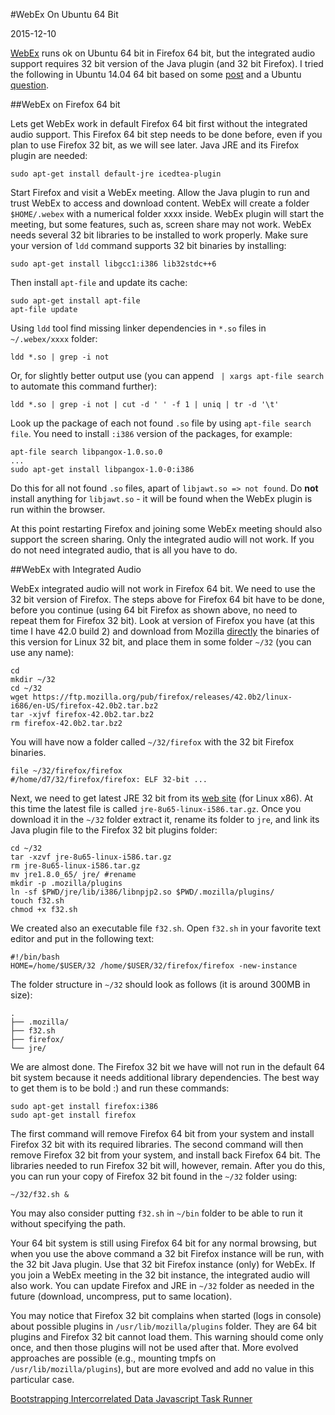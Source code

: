 #WebEx On Ubuntu 64 Bit

2015-12-10

<!--- tags: linux -->

[WebEx](http://www.webex.com/) runs ok on Ubuntu 64 bit in Firefox 64 bit, but the integrated audio support requires 32 bit version of the Java plugin (and 32 bit Firefox). I tried the following in Ubuntu 14.04 64 bit based on some [post](http://gazelle.ihe.net/content/using-webex-under-linux) and a Ubuntu [question](https://askubuntu.com/questions/111947/running-32-bit-firefox-with-sun-jre-in-64-bit-ubuntu/202415#202415).

##WebEx on Firefox 64 bit

Lets get WebEx work in default Firefox 64 bit first without the integrated audio support. This Firefox 64 bit step needs to be done before, even if you plan to use Firefox 32 bit, as we will see later. Java JRE and its Firefox plugin are needed:

```
sudo apt-get install default-jre icedtea-plugin
```

Start Firefox and visit a WebEx meeting. Allow the Java plugin to run and trust WebEx to access and download content. WebEx will create a folder `$HOME/.webex` with a numerical folder xxxx inside. WebEx plugin will start the meeting, but some features, such as, screen share may not work. WebEx needs several 32 bit libraries to be installed to work properly. Make sure your version of `ldd` command supports 32 bit binaries by installing:

```
sudo apt-get install libgcc1:i386 lib32stdc++6
```

Then install `apt-file` and update its cache:

```
sudo apt-get install apt-file
apt-file update
```

Using `ldd` tool find missing linker dependencies in `*.so` files in `~/.webex/xxxx` folder:

```
ldd *.so | grep -i not
```

Or, for slightly better output use (you can append ` | xargs apt-file search` to automate this command further):

```
ldd *.so | grep -i not | cut -d ' ' -f 1 | uniq | tr -d '\t'
```

Look up the package of each not found `.so` file by using `apt-file search file`. You need to install `:i386` version of the packages, for example:

```
apt-file search libpangox-1.0.so.0
...
sudo apt-get install libpangox-1.0-0:i386
```

Do this for all not found `.so` files, apart of `libjawt.so => not found`. Do **not** install anything for `libjawt.so` - it will be found when the WebEx plugin is run within the browser.

At this point restarting Firefox and joining some WebEx meeting should also support the screen sharing. Only the integrated audio will not work. If you do not need integrated audio, that is all you have to do.

##WebEx with Integrated Audio

WebEx integrated audio will not work in Firefox 64 bit. We need to use the 32 bit version of Firefox. The steps above for Firefox 64 bit have to be done, before you continue (using 64 bit Firefox as shown above, no need to repeat them for Firefox 32 bit). Look at version of Firefox you have (at this time I have 42.0 build 2) and download from Mozilla [directly](https://ftp.mozilla.org/pub/firefox/releases/) the binaries of this version for Linux 32 bit, and place them in some folder `~/32` (you can use any name):

```
cd
mkdir ~/32
cd ~/32
wget https://ftp.mozilla.org/pub/firefox/releases/42.0b2/linux-i686/en-US/firefox-42.0b2.tar.bz2
tar -xjvf firefox-42.0b2.tar.bz2
rm firefox-42.0b2.tar.bz2
```

You will have now a folder called `~/32/firefox` with the 32 bit Firefox binaries. 

```
file ~/32/firefox/firefox
#/home/d7/32/firefox/firefox: ELF 32-bit ...
```

Next, we need to get latest JRE 32 bit from its [web site](http://www.oracle.com/technetwork/java/javase/downloads/jre8-downloads-2133155.html) (for Linux x86). At this time the latest file is called `jre-8u65-linux-i586.tar.gz`. Once you download it in the `~/32` folder extract it, rename its folder to `jre`, and link its Java plugin file to the Firefox 32 bit plugins folder:

```
cd ~/32
tar -xzvf jre-8u65-linux-i586.tar.gz
rm jre-8u65-linux-i586.tar.gz
mv jre1.8.0_65/ jre/ #rename
mkdir -p .mozilla/plugins
ln -sf $PWD/jre/lib/i386/libnpjp2.so $PWD/.mozilla/plugins/
touch f32.sh
chmod +x f32.sh
```

We created also an executable file `f32.sh`. Open `f32.sh` in your favorite text editor and put in the following text: 

```
#!/bin/bash
HOME=/home/$USER/32 /home/$USER/32/firefox/firefox -new-instance
```

The folder structure in `~/32` should look as follows (it is around 300MB in size):

```
.
├── .mozilla/
├── f32.sh
├── firefox/
└── jre/
```

We are almost done. The Firefox 32 bit we have will not run in the default 64 bit system because it needs additional library dependencies. The best way to get them is to be bold :) and run these commands:

```
sudo apt-get install firefox:i386
sudo apt-get install firefox
```

The first command will remove Firefox 64 bit from your system and install Firefox 32 bit with its required libraries. The second command will then remove Firefox 32 bit from your system, and install back Firefox 64 bit. The libraries needed to run Firefox 32 bit will, however, remain. After you do this, you can run your copy of Firefox 32 bit found in the `~/32` folder using:

```
~/32/f32.sh &
```

You may also consider putting `f32.sh` in `~/bin` folder to be able to run it without specifying the path. 

Your 64 bit system is still using Firefox 64 bit for any normal browsing, but when you use the above command a 32 bit Firefox instance will be run, with the 32 bit Java plugin. Use that 32 bit Firefox instance (only) for WebEx. If you join a WebEx meeting in the 32 bit instance, the integrated audio will also work. You can update Firefox and JRE in `~/32` folder as needed in the future (download, uncompress, put to same location).

You may notice that Firefox 32 bit complains when started (logs in console) about possible plugins in `/usr/lib/mozilla/plugins` folder. They are 64 bit plugins and Firefox 32 bit cannot load them. This warning should come only once, and then those plugins will not be used after that. More evolved approaches are possible (e.g., mounting tmpfs on `/usr/lib/mozilla/plugins`), but are more evolved and add no value in this particular case.

<ins class='nfooter'><a id='fprev' href='#blog/2016/2016-02-03-Bootstrapping-Intercorrelated-Data.md'>Bootstrapping Intercorrelated Data</a> <a id='fnext' href='#blog/2015/2015-11-17-Javascript-Task-Runner.md'>Javascript Task Runner</a></ins>
